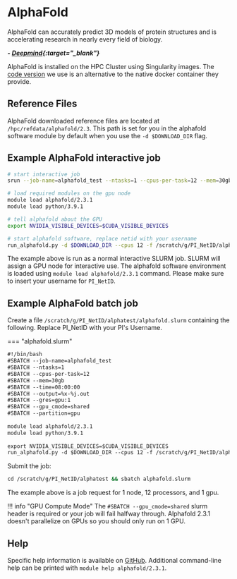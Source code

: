 # AlphaFold

AlphaFold can accurately predict 3D models of protein structures and is accelerating research in nearly every field of biology.

***- [Deepmind](https://www.deepmind.com/research/highlighted-research/alphafold){:target="_blank"}***

AlphaFold is installed on the HPC Cluster using Singularity images. The [code version](https://github.com/dialvarezs/alphafold) we use is an alternative to the native docker container they provide.

## Reference Files

AlphaFold downloaded reference files are located at `/hpc/refdata/alphafold/2.3`. This path is set for you in the alphafold software module by default when you use the `-d $DOWNLOAD_DIR` flag.

## Example AlphaFold interactive job

```bash
# start interactive job
srun --job-name=alphafold_test --ntasks=1 --cpus-per-task=12 --mem=30gb --time=8:00:00 --gres=gpu:1 --gpu_cmode=shared --pty bash

# load required modules on the gpu node
module load alphafold/2.3.1
module load python/3.9.1

# tell alphafold about the GPU
export NVIDIA_VISIBLE_DEVICES=$CUDA_VISIBLE_DEVICES

# start alphafold software, replace netid with your username
run_alphafold.py -d $DOWNLOAD_DIR --cpus 12 -f /scratch/g/PI_NetID/alphatest/some.fasta -t 2020-05-14 -o /scratch/g/PI_NetID/alphatest/output
```

The example above is run as a normal interactive SLURM job. SLURM will assign a GPU node for interactive use. The alphafold software environment is loaded using `module load alphafold/2.3.1` command. Please make sure to insert your username for
`PI_NetID`.

## Example AlphaFold batch job

Create a file `/scratch/g/PI_NetID/alphatest/alphafold.slurm` containing the following. Replace PI_NetID with your PI's Username.

=== "alphafold.slurm"

```txt
#!/bin/bash
#SBATCH --job-name=alphafold_test
#SBATCH --ntasks=1
#SBATCH --cpus-per-task=12
#SBATCH --mem=30gb
#SBATCH --time=08:00:00
#SBATCH --output=%x-%j.out
#SBATCH --gres=gpu:1
#SBATCH --gpu_cmode=shared  
#SBATCH --partition=gpu
  
module load alphafold/2.3.1
module load python/3.9.1
  
export NVIDIA_VISIBLE_DEVICES=$CUDA_VISIBLE_DEVICES
run_alphafold.py -d $DOWNLOAD_DIR --cpus 12 -f /scratch/g/PI_NetID/alphatest/some.fasta -t 2020-05-14 -o /scratch/g/PI_NetID/alphatest/output
```

Submit the job:

```bash
cd /scratch/g/PI_NetID/alphatest && sbatch alphafold.slurm
```

The example above is a job request for 1 node, 12 processors, and 1 gpu.  

!!! info "GPU Compute Mode"
    The `#SBATCH --gpu_cmode=shared` slurm header is required or your job will fail halfway through. Alphafold 2.3.1 doesn't parallelize on GPUs so you should only run on 1 GPU.

## Help

Specific help information is available on [GitHub](https://github.com/dialvarezs/alphafold). Additional command-line help can be printed with `module help alphafold/2.3.1`.
